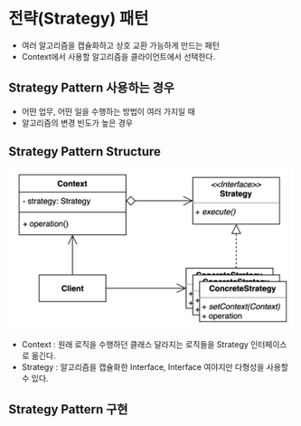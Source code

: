 # 전략(Strategy) 패턴

- 여러 알고리즘을 캡슐화하고 상호 교환 가능하게 만드는 패턴
- Context에서 사용할 알고리즘을 클라이언트에서 선택한다.

## Strategy Pattern 사용하는 경우
- 어떤 업무, 어떤 일을 수행하는 방법이 여러 가지일 때
- 알고리즘의 변경 빈도가 높은 경우

## Strategy Pattern Structure
![Strategy.png](Strategy.png)
- Context : 원래 로직을 수행하던 클래스 달라지는 로직들을 Strategy 인터페이스로 옮긴다.
- Strategy : 알고리즘을 캡슐화한 Interface, Interface 여야지만 다형성을 사용할 수 있다.

## Strategy Pattern 구현
